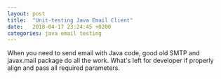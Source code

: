 ```yaml
---
layout: post
title:  "Unit-testing Java Email Client"
date:   2018-04-17 23:24:45 +0200
categories: java email testing
---
```

When you need to send email with Java code, good old SMTP and javax.mail package do all the work. 
What's left for developer if properly align and pass all required parameters.

[javamail-oracle]: http://www.oracle.com/technetwork/java/javamail/index.html
[javamail-github]: https://javaee.github.io/javamail/
[wiser-answer]: https://stackoverflow.com/a/8604585
[smtp-github]: https://github.com/voodoodyne/subethasmtp
[smtp-server]: https://github.com/voodoodyne/subethasmtp/blob/master/UsingSubEthaSMTP.md
[smtp-wiser]: https://github.com/voodoodyne/subethasmtp/blob/master/Wiser.md
